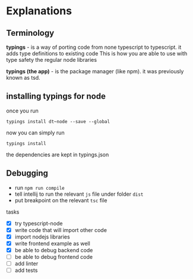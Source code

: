 
# Explanations 

## Terminology 

**typings** - is a way of porting code from none typescript to typescript. it adds type definitions to existing code
 This is how you are able to use with type safety the regular node libraries
 
**typings (the app)** - is the package manager (like npm). it was previously known as tsd.

 
 

## installing typings for node

once you run

```
typings install dt~node --save --global
```

now you can simply run 

```
typings install 
```

the dependencies are kept in typings.json


## Debugging 

 - run `npm run compile`
 - tell intellij to run the relevant `js` file under folder `dist`
 - put breakpoint on the relevant `tsc` file


tasks

 - [x] try typescript-node
 - [x] write code that will import other code
 - [x] import nodejs libraries
 - [x] write frontend example as well
 - [x] be able to debug backend code
 - [ ] be able to debug frontend code
 - [ ] add linter 
 - [ ] add tests
